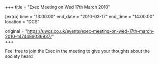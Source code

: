 +++
title = "Exec Meeting on Wed 17th March 2010"

[extra]
time = "13:00:00"
end_date = "2010-03-17"
end_time = "14:00:00"
location = "DCS"

original = "https://uwcs.co.uk/events/exec-meeting-on-wed-17th-march-2010-1474489036937/"    
+++

Feel free to join the Exec in the meeting to give your thoughts about the society heard

